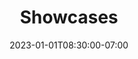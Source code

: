 ---
title: 'Showcases'
date: 2023-01-01T08:30:00-07:00
draft: false

heading: "Handgemaakt met digitale spierkracht"
---